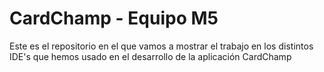 # CardChamp - Equipo M5

Este es el repositorio en el que vamos a mostrar el trabajo en los distintos IDE's que hemos usado en el desarrollo de la aplicación CardChamp

